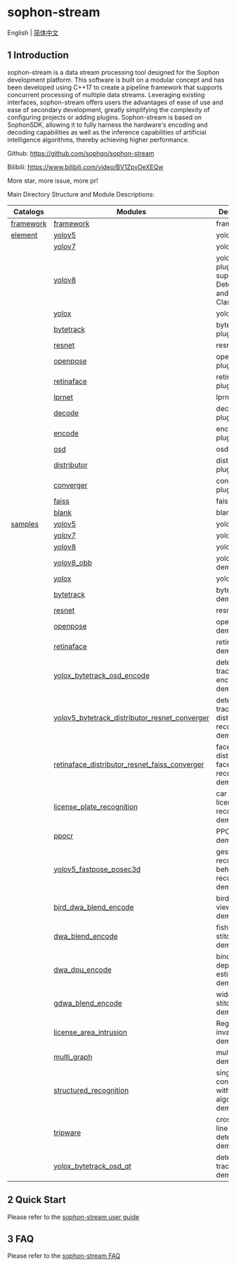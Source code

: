 # sophon-stream

English | [简体中文](README.md)

## 1 Introduction

sophon-stream is a data stream processing tool designed for the Sophon development platform. This software is built on a modular concept and has been developed using C++17 to create a pipeline framework that supports concurrent processing of multiple data streams. Leveraging existing interfaces, sophon-stream offers users the advantages of ease of use and ease of secondary development, greatly simplifying the complexity of configuring projects or adding plugins. Sophon-stream is based on SophonSDK, allowing it to fully harness the hardware's encoding and decoding capabilities as well as the inference capabilities of artificial intelligence algorithms, thereby achieving higher performance.

Github: https://github.com/sophgo/sophon-stream

Bilibili: https://www.bilibili.com/video/BV1ZpvDeXEQw

More star, more issue, more pr!

Main Directory Structure and Module Descriptions:

| Catalogs      | Modules                                                     | Description   |
| ------------------------|-------------------------------------------------------------------|---------------------| 
| [framework](./framework)| [framework](./framework)                                          | framework                       |
| [element](./element)    | [yolov5](./element/algorithm/yolov5)                              | yolov5 plugin              |
|                         | [yolov7](./element/algorithm/yolov7)                              | yolov7 plugin          |
|                         | [yolov8](./element/algorithm/yolov8)                              | yolov8 plugin, supports Detect, Pose and Classification |
|                         | [yolox](./element/algorithm/yolox)                                | yolox plugin                |
|                         | [bytetrack](./element/algorithm/bytetrack)                        | bytetrack plugin        |
|                         | [resnet](./element/algorithm/resnet)                              | resnet plugin              |
|                         | [openpose](./element/algorithm/openpose)                          | openpose plugin          |
|                         | [retinaface](./element/algorithm/retinaface)                      | retinaface plugin      |
|                         | [lprnet](./element/algorithm/lprnet)                              | lprnet plugin              |
|                         | [decode](./element/multimedia/decode)                             | decode plugin                |
|                         | [encode](./element/multimedia/encode)                             | encode plugin                |
|                         | [osd](./element/multimedia/osd)                                   | osd plugin          |
|                         | [distributor](./element/tools/distributor)                        | distributor plugin        |
|                         | [converger](./element/tools/converger)                            | converger plugin          |
|                         | [faiss](./element/tools/faiss)                                    | faiss plugin          |
|                         | [blank](./element/tools/blank)                                    | blank plugin                 |
| [samples](./samples)    | [yolov5](./samples/yolov5)                                        | yolov5 demo                             |
|                         | [yolov7](./samples/yolov7)                                        | yolov7 demo                            |
|                         | [yolov8](./samples/yolov8/)                                       | yolov8 demo                             |
|                         | [yolov8_obb](./samples/yolov8_obb/)                               | yolov8_obb demo                             |
|                         | [yolox](./samples/yolox)                                          | yolox demo                              |
|                         | [bytetrack](./samples/bytetrack)                                  | bytetrack demo                          |
|                         | [resnet](./samples/resnet)                                        | resnet demo                             |
|                         | [openpose](./samples/openpose)                                    | openpose demo                           |
|                         | [retinaface](./samples/retinaface)                                | retinaface demo                         |
|                         | [yolox_bytetrack_osd_encode](./samples/yolox_bytetrack_osd_encode)| detect-track-encode demo|
|                         | [yolov5_bytetrack_distributor_resnet_converger](./samples/yolov5_bytetrack_distributor_resnet_converger)| detect-track-distribute-recognize demo|
|                         | [retinaface_distributor_resnet_faiss_converger](./samples/retinaface_distributor_resnet_faiss_converger)| face detect-distribute-face recognize demo|
|                         | [license_plate_recognition](./samples/license_plate_recognition/) | car detect-license plate recognize demo |
|                         | [ppocr](./samples/ppocr/)                                         | PPOCR demo |
|                         | [yolov5_fastpose_posec3d](./samples/yolov5_fastpose_posec3d/)     | gesture recognition - behavior recognition demo |
|                         | [bird_dwa_blend_encode](./samples/bird_dwa_blend_encode/)         | bird's-eye view splicing demo |
|                         | [dwa_blend_encode](./samples/dwa_blend_encode/)                   | fish-eye stitching demo |
|                         | [dwa_dpu_encode](./samples/dwa_dpu_encode/)                       | binocular depth estimation demo |
|                         | [gdwa_blend_encode](./samples/gdwa_blend_encode/)                 | wide-angle stitching demo |
|                         | [license_area_intrusion](./samples/license_area_intrusion/)       | Regional invasions demo |
|                         | [multi_graph](./samples/multi_graph/)                             | multi-graph demo |
|                         | [structured_recognition](./samples/structured_recognition/)       | single stream configuration with different algorithms demo |
|                         | [tripware](./samples/tripwire/)                                   | crossing the line detection demo |
|                         | [yolox_bytetrack_osd_qt](./samples/yolox_bytetrack_osd_qt/)       | detect-track-HDMI demo |

## 2 Quick Start

Please refer to the [sophon-stream user guide](./docs/Sophon_Stream_User_Guide_EN.md)

## 3 FAQ

Please refer to the [sophon-stream FAQ](./docs/FAQ_EN.md)
